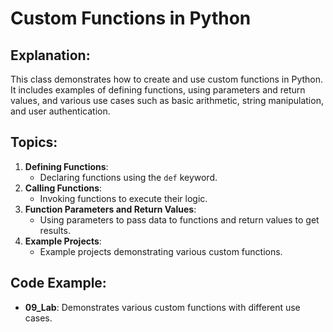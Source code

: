 # Custom Functions in Python

## Explanation:
This class demonstrates how to create and use custom functions in Python. It includes examples of defining functions, using parameters and return values, and various use cases such as basic arithmetic, string manipulation, and user authentication.

## Topics:
1. **Defining Functions**:
   - Declaring functions using the `def` keyword.
2. **Calling Functions**:
   - Invoking functions to execute their logic.
3. **Function Parameters and Return Values**:
   - Using parameters to pass data to functions and return values to get results.
4. **Example Projects**:
   - Example projects demonstrating various custom functions.

## Code Example:
- **09_Lab**: Demonstrates various custom functions with different use cases.




